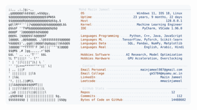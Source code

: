<picture>
  <source srcset="https://raw.githubusercontent.com/mmazinjameel/mmazinjameel/main/dark_mode.svg?v=1756332568" media="(prefers-color-scheme: dark)">
  <img src="https://raw.githubusercontent.com/mmazinjameel/mmazinjameel/main/light_mode.svg?v=1756332568">
</picture>
